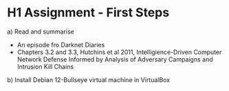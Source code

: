 # H1 Assignment - First Steps

a) Read and summarise
  - An episode fro Darknet Diaries
  - Chapters 3.2 and 3.3, Hutchins et al 2011, Intelligience-Driven Computer Network Defense Informed by Analysis of Adversary Campaigns and Intrusion Kill Chains

b) Install Debian 12-Bullseye virtual machine in VirtualBox
